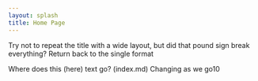 ```yaml
---
layout: splash
title: Home Page
---
```


Try not to repeat the title with a wide layout, but did that pound sign break everything? Return back to the single format

Where does this (here) text go? (index.md) Changing as we go10



